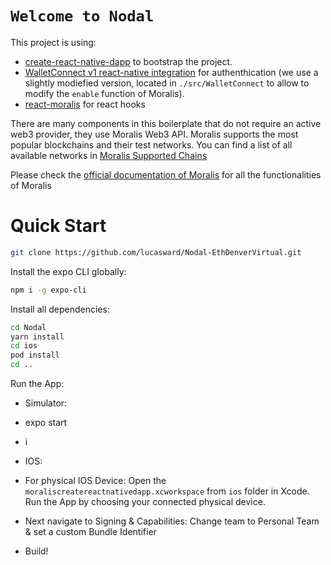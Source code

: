 # `Welcome to Nodal`

This project is using:

- [create-react-native-dapp](https://github.com/cawfree/create-react-native-dapp) to bootstrap the project.
- [WalletConnect v1 react-native integration](https://docs.walletconnect.com/1.0/quick-start/dapps/react-native) for authenthication (we use a slightly modiefied version, located in `./src/WalletConnect` to allow to modify the `enable` function of Moralis).
- [react-moralis](https://github.com/MoralisWeb3/react-moralis) for react hooks

There are many components in this boilerplate that do not require an active web3 provider, they use Moralis Web3 API. Moralis supports the most popular blockchains and their test networks. You can find a list of all available networks in [Moralis Supported Chains](https://docs.moralis.io/moralis-server/web3-sdk/intro#supported-chains)

Please check the [official documentation of Moralis](https://docs.moralis.io/#user) for all the functionalities of Moralis

# Quick Start

```sh
git clone https://github.com/lucasward/Nodal-EthDenverVirtual.git
```

Install the expo CLI globally:

```sh
npm i -g expo-cli
```

Install all dependencies:

```sh
cd Nodal
yarn install
cd ios
pod install
cd ..
```

Run the App:

- Simulator: 
-  expo start
-  i

- IOS: 
-  For physical IOS Device: Open the `moraliscreatereactnativedapp.xcworkspace` from `ios` folder in Xcode. Run the App by choosing your connected physical device. 
-  Next navigate to Signing & Capabilities: Change team to Personal Team & set a custom Bundle Identifier
-  Build!
